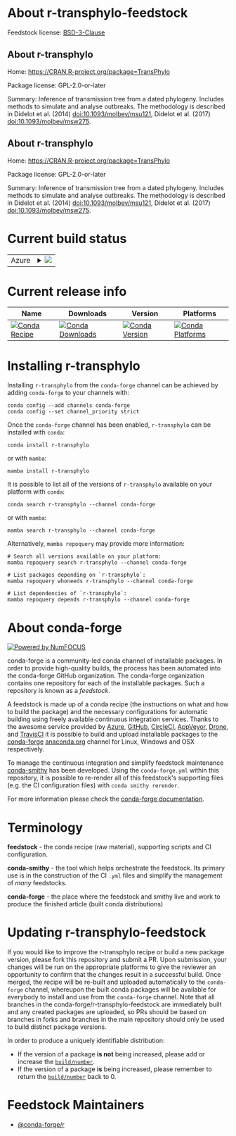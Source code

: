About r-transphylo-feedstock
============================

Feedstock license: [BSD-3-Clause](https://github.com/conda-forge/r-transphylo-feedstock/blob/main/LICENSE.txt)


About r-transphylo
------------------

Home: https://CRAN.R-project.org/package=TransPhylo

Package license: GPL-2.0-or-later

Summary: Inference of transmission tree from a dated phylogeny. Includes methods to simulate and analyse outbreaks. The methodology is described in Didelot et al. (2014) <doi:10.1093/molbev/msu121>, Didelot et al. (2017) <doi:10.1093/molbev/msw275>.

About r-transphylo
------------------

Home: https://CRAN.R-project.org/package=TransPhylo

Package license: GPL-2.0-or-later

Summary: Inference of transmission tree from a dated phylogeny. Includes methods to simulate and analyse outbreaks. The methodology is described in Didelot et al. (2014) <doi:10.1093/molbev/msu121>, Didelot et al. (2017) <doi:10.1093/molbev/msw275>.

Current build status
====================


<table>
    
  <tr>
    <td>Azure</td>
    <td>
      <details>
        <summary>
          <a href="https://dev.azure.com/conda-forge/feedstock-builds/_build/latest?definitionId=10018&branchName=main">
            <img src="https://dev.azure.com/conda-forge/feedstock-builds/_apis/build/status/r-transphylo-feedstock?branchName=main">
          </a>
        </summary>
        <table>
          <thead><tr><th>Variant</th><th>Status</th></tr></thead>
          <tbody><tr>
              <td>linux_64_r_base4.3</td>
              <td>
                <a href="https://dev.azure.com/conda-forge/feedstock-builds/_build/latest?definitionId=10018&branchName=main">
                  <img src="https://dev.azure.com/conda-forge/feedstock-builds/_apis/build/status/r-transphylo-feedstock?branchName=main&jobName=linux&configuration=linux%20linux_64_r_base4.3" alt="variant">
                </a>
              </td>
            </tr><tr>
              <td>linux_64_r_base4.4</td>
              <td>
                <a href="https://dev.azure.com/conda-forge/feedstock-builds/_build/latest?definitionId=10018&branchName=main">
                  <img src="https://dev.azure.com/conda-forge/feedstock-builds/_apis/build/status/r-transphylo-feedstock?branchName=main&jobName=linux&configuration=linux%20linux_64_r_base4.4" alt="variant">
                </a>
              </td>
            </tr><tr>
              <td>osx_64_r_base4.3</td>
              <td>
                <a href="https://dev.azure.com/conda-forge/feedstock-builds/_build/latest?definitionId=10018&branchName=main">
                  <img src="https://dev.azure.com/conda-forge/feedstock-builds/_apis/build/status/r-transphylo-feedstock?branchName=main&jobName=osx&configuration=osx%20osx_64_r_base4.3" alt="variant">
                </a>
              </td>
            </tr><tr>
              <td>osx_64_r_base4.4</td>
              <td>
                <a href="https://dev.azure.com/conda-forge/feedstock-builds/_build/latest?definitionId=10018&branchName=main">
                  <img src="https://dev.azure.com/conda-forge/feedstock-builds/_apis/build/status/r-transphylo-feedstock?branchName=main&jobName=osx&configuration=osx%20osx_64_r_base4.4" alt="variant">
                </a>
              </td>
            </tr><tr>
              <td>win_64_r_base4.3</td>
              <td>
                <a href="https://dev.azure.com/conda-forge/feedstock-builds/_build/latest?definitionId=10018&branchName=main">
                  <img src="https://dev.azure.com/conda-forge/feedstock-builds/_apis/build/status/r-transphylo-feedstock?branchName=main&jobName=win&configuration=win%20win_64_r_base4.3" alt="variant">
                </a>
              </td>
            </tr><tr>
              <td>win_64_r_base4.4</td>
              <td>
                <a href="https://dev.azure.com/conda-forge/feedstock-builds/_build/latest?definitionId=10018&branchName=main">
                  <img src="https://dev.azure.com/conda-forge/feedstock-builds/_apis/build/status/r-transphylo-feedstock?branchName=main&jobName=win&configuration=win%20win_64_r_base4.4" alt="variant">
                </a>
              </td>
            </tr>
          </tbody>
        </table>
      </details>
    </td>
  </tr>
</table>

Current release info
====================

| Name | Downloads | Version | Platforms |
| --- | --- | --- | --- |
| [![Conda Recipe](https://img.shields.io/badge/recipe-r--transphylo-green.svg)](https://anaconda.org/conda-forge/r-transphylo) | [![Conda Downloads](https://img.shields.io/conda/dn/conda-forge/r-transphylo.svg)](https://anaconda.org/conda-forge/r-transphylo) | [![Conda Version](https://img.shields.io/conda/vn/conda-forge/r-transphylo.svg)](https://anaconda.org/conda-forge/r-transphylo) | [![Conda Platforms](https://img.shields.io/conda/pn/conda-forge/r-transphylo.svg)](https://anaconda.org/conda-forge/r-transphylo) |

Installing r-transphylo
=======================

Installing `r-transphylo` from the `conda-forge` channel can be achieved by adding `conda-forge` to your channels with:

```
conda config --add channels conda-forge
conda config --set channel_priority strict
```

Once the `conda-forge` channel has been enabled, `r-transphylo` can be installed with `conda`:

```
conda install r-transphylo
```

or with `mamba`:

```
mamba install r-transphylo
```

It is possible to list all of the versions of `r-transphylo` available on your platform with `conda`:

```
conda search r-transphylo --channel conda-forge
```

or with `mamba`:

```
mamba search r-transphylo --channel conda-forge
```

Alternatively, `mamba repoquery` may provide more information:

```
# Search all versions available on your platform:
mamba repoquery search r-transphylo --channel conda-forge

# List packages depending on `r-transphylo`:
mamba repoquery whoneeds r-transphylo --channel conda-forge

# List dependencies of `r-transphylo`:
mamba repoquery depends r-transphylo --channel conda-forge
```


About conda-forge
=================

[![Powered by
NumFOCUS](https://img.shields.io/badge/powered%20by-NumFOCUS-orange.svg?style=flat&colorA=E1523D&colorB=007D8A)](https://numfocus.org)

conda-forge is a community-led conda channel of installable packages.
In order to provide high-quality builds, the process has been automated into the
conda-forge GitHub organization. The conda-forge organization contains one repository
for each of the installable packages. Such a repository is known as a *feedstock*.

A feedstock is made up of a conda recipe (the instructions on what and how to build
the package) and the necessary configurations for automatic building using freely
available continuous integration services. Thanks to the awesome service provided by
[Azure](https://azure.microsoft.com/en-us/services/devops/), [GitHub](https://github.com/),
[CircleCI](https://circleci.com/), [AppVeyor](https://www.appveyor.com/),
[Drone](https://cloud.drone.io/welcome), and [TravisCI](https://travis-ci.com/)
it is possible to build and upload installable packages to the
[conda-forge](https://anaconda.org/conda-forge) [anaconda.org](https://anaconda.org/)
channel for Linux, Windows and OSX respectively.

To manage the continuous integration and simplify feedstock maintenance
[conda-smithy](https://github.com/conda-forge/conda-smithy) has been developed.
Using the ``conda-forge.yml`` within this repository, it is possible to re-render all of
this feedstock's supporting files (e.g. the CI configuration files) with ``conda smithy rerender``.

For more information please check the [conda-forge documentation](https://conda-forge.org/docs/).

Terminology
===========

**feedstock** - the conda recipe (raw material), supporting scripts and CI configuration.

**conda-smithy** - the tool which helps orchestrate the feedstock.
                   Its primary use is in the construction of the CI ``.yml`` files
                   and simplify the management of *many* feedstocks.

**conda-forge** - the place where the feedstock and smithy live and work to
                  produce the finished article (built conda distributions)


Updating r-transphylo-feedstock
===============================

If you would like to improve the r-transphylo recipe or build a new
package version, please fork this repository and submit a PR. Upon submission,
your changes will be run on the appropriate platforms to give the reviewer an
opportunity to confirm that the changes result in a successful build. Once
merged, the recipe will be re-built and uploaded automatically to the
`conda-forge` channel, whereupon the built conda packages will be available for
everybody to install and use from the `conda-forge` channel.
Note that all branches in the conda-forge/r-transphylo-feedstock are
immediately built and any created packages are uploaded, so PRs should be based
on branches in forks and branches in the main repository should only be used to
build distinct package versions.

In order to produce a uniquely identifiable distribution:
 * If the version of a package **is not** being increased, please add or increase
   the [``build/number``](https://docs.conda.io/projects/conda-build/en/latest/resources/define-metadata.html#build-number-and-string).
 * If the version of a package **is** being increased, please remember to return
   the [``build/number``](https://docs.conda.io/projects/conda-build/en/latest/resources/define-metadata.html#build-number-and-string)
   back to 0.

Feedstock Maintainers
=====================

* [@conda-forge/r](https://github.com/conda-forge/r/)

